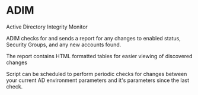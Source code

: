 # ADIM
Active Directory Integrity Monitor

ADIM checks for and sends a report for any changes to enabled status, 
Security Groups, and any new accounts found.

The report contains HTML formatted tables for easier viewing of discovered changes

Script can be scheduled to perform periodic checks for changes between 
your current AD environment parameters and it's parameters since the last check.

